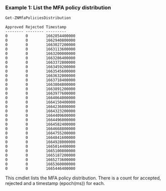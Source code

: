### Example 1: List the MFA policy distribution
```powershell
Get-ZNMfaPoliciesDistribution
```

```output
Approved Rejected Timestamp
-------- -------- ---------
0        0        1662854400000
0        0        1662940800000
0        0        1663027200000
0        0        1663113600000
0        0        1663200000000
0        0        1663286400000
0        0        1663372800000
0        0        1663459200000
0        0        1663545600000
0        0        1663632000000
0        0        1663718400000
0        0        1663804800000
0        0        1663891200000
0        0        1663977600000
0        0        1664064000000
0        0        1664150400000
0        0        1664236800000
0        0        1664323200000
0        0        1664409600000
0        0        1664496000000
0        0        1664582400000
0        0        1664668800000
0        0        1664755200000
0        0        1664841600000
0        0        1664928000000
0        0        1665014400000
0        0        1665100800000
0        0        1665187200000
0        0        1665273600000
0        0        1665360000000
0        0        1665446400000
```

This cmdlet lists the MFA policy distribution. There is a count for accepted, rejected and a timestamp (epoch(ms)) for each.
